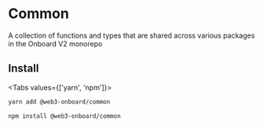 # Common

A collection of functions and types that are shared across various packages in the Onboard V2 monorepo

## Install

<Tabs values={['yarn', 'npm']}>
<TabPanel value="yarn">

```sh copy
yarn add @web3-onboard/common
```

  </TabPanel>
  <TabPanel value="npm">

```sh copy
npm install @web3-onboard/common
```

  </TabPanel>
</Tabs>